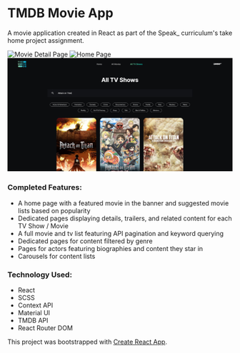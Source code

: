 # TMDB Movie App
A movie application created in React as part of the Speak_ curriculum's take home project assignment.

![Movie Detail Page](https://github.com/Jpreet927/Speak_-Take-Home-Project/blob/main/src/assets/ReadmeImages/DetailsPage.png)
![Home Page](https://github.com/Jpreet927/Speak_-Take-Home-Project/blob/main/src/assets/ReadmeImages/HomePage.png)
![Movies Page](https://github.com/Jpreet927/Entertainment-Hub/blob/main/src/assets/ReadmeImages/SearchPage.png)

### Completed Features:
 - A home page with a featured movie in the banner and suggested movie lists based on popularity
 - Dedicated pages displaying details, trailers, and related content for each TV Show / Movie
 - A full movie and tv list featuring API pagination and keyword querying
 - Dedicated pages for content filtered by genre
 - Pages for actors featuring biographies and content they star in
 - Carousels for content lists

### Technology Used:
 - React
 - SCSS
 - Context API
 - Material UI
 - TMDB API
 - React Router DOM

This project was bootstrapped with [Create React App](https://github.com/facebook/create-react-app).

